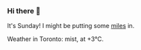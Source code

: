 ### Hi there :wave:

It's Sunday! I might be putting some [miles](https://www.strava.com/athletes/889963) in.

Weather in Toronto: mist, at +3°C.
